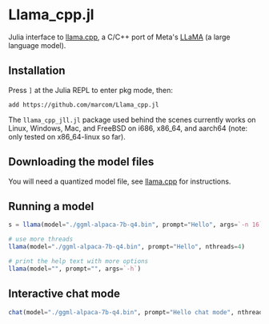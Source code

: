 # Llama_cpp.jl

Julia interface to
[llama.cpp](https://github.com/ggerganov/llama.cpp), a C/C++ port of
Meta's [LLaMA](https://arxiv.org/abs/2302.13971) (a large language
model).

## Installation

Press `]` at the Julia REPL to enter pkg mode, then:

```
add https://github.com/marcom/Llama_cpp.jl
```

The `llama_cpp_jll.jl` package used behind the scenes currently works
on Linux, Windows, Mac, and FreeBSD on i686, x86_64, and aarch64 (note: only
tested on x86_64-linux so far).

## Downloading the model files

You will need a quantized model file, see
[llama.cpp](https://github.com/ggerganov/llama.cpp) for instructions.

## Running a model

```julia
s = llama(model="./ggml-alpaca-7b-q4.bin", prompt="Hello", args=`-n 16`)

# use more threads
llama(model="./ggml-alpaca-7b-q4.bin", prompt="Hello", nthreads=4)

# print the help text with more options
llama(model="", prompt="", args=`-h`)
```

## Interactive chat mode

```julia
chat(model="./ggml-alpaca-7b-q4.bin", prompt="Hello chat mode", nthreads=4)
```

